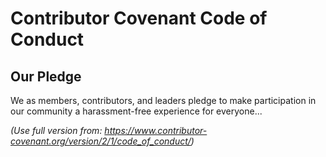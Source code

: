 # Contributor Covenant Code of Conduct

## Our Pledge

We as members, contributors, and leaders pledge to make participation in our community a harassment-free experience for everyone...

*(Use full version from: https://www.contributor-covenant.org/version/2/1/code_of_conduct/)*  
